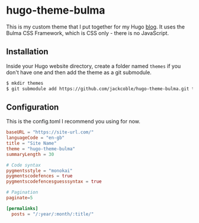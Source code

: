 # hugo-theme-bulma
This is my custom theme that I put together for my Hugo [blog](https://blog.3xpl0its.xyz). It uses the Bulma CSS Framework, which is CSS only - there is no JavaScript.

## Installation
Inside your Hugo website directory, create a folder named `themes` if you don't have one and then add the theme as a git submodule.

```bash
$ mkdir themes
$ git submodule add https://github.com/jackcoble/hugo-theme-bulma.git themes/hugo-theme-bulma
```

## Configuration
This is the config.toml I recommend you using for now.

```toml
baseURL = "https://site-url.com/"
languageCode = "en-gb"
title = "Site Name"
theme = "hugo-theme-bulma"
summaryLength = 30

# Code syntax
pygmentsstyle = "monokai"
pygmentscodefences = true
pygmentscodefencesguesssyntax = true

# Pagination
paginate=5

[permalinks]
  posts = "/:year/:month/:title/"
```
